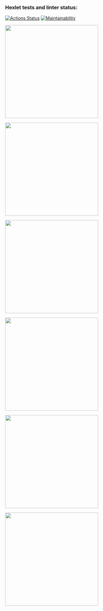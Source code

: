 ### Hexlet tests and linter status:
[![Actions Status](https://github.com/vitalychasovskih/python-project-49/actions/workflows/hexlet-check.yml/badge.svg)](https://github.com/vitalychasovskih/python-project-49/actions)
[![Maintainability](https://api.codeclimate.com/v1/badges/1939e982167320ac0042/maintainability)](https://codeclimate.com/github/vitalychasovskih/python-project-49/maintainability)


<a href="https://asciinema.org/a/650927" target="_blank"><img src="https://asciinema.org/a/650927.svg" width="300"/></a>

<a href="https://asciinema.org/a/649144" target="_blank"><img src="https://asciinema.org/a/649144.svg" width="300"/></a>

<a href="https://asciinema.org/a/649145" target="_blank"><img src="https://asciinema.org/a/649145.svg" width="300"/></a>

<a href="https://asciinema.org/a/649151" target="_blank"><img src="https://asciinema.org/a/649151.svg" width="300"/></a>

<a href="https://asciinema.org/a/649193" target="_blank"><img src="https://asciinema.org/a/649193.svg" width="300"/></a>

<a href="https://asciinema.org/a/649335" target="_blank"><img src="https://asciinema.org/a/649335.svg" width="300"/></a>

